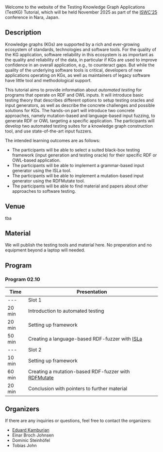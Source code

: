 Welcome to the website of the Testing Knowledge Graph Applications (TestKG) Tutorial, which will be held November 2025 as part of the [ISWC'25](https://iswc2025.semanticweb.org/) conference in Nara, Japan.


## Description
Knowledge graphs (KGs) are supported by a rich and ever-growing ecosystem of standards, technologies and software tools.
For the quality of the KG application, software reliability in this ecosystem is as important as the quality and reliability of the data, in particular if KGs are used to improve confidence in an overall application, e.g., to counteract gaps.
But while the quality of the underlying software tools is critical, developers of new applications operating on KGs, as well as maintainers of legacy software have little tool and methodological support.

This tutorial aims to provide information about _automated testing_ for programs that operate on RDF and OWL inputs. It will introduce basic testing theory that describes different options to setup testing oracles and input generators, as well as describe the concrete challenges and possible solutions for KGs. The hands-on part will introduce two concrete approaches, namely mutation-based and language-based input fuzzing, to generate RDF or OWL targeting a specific application. The participants will develop two automated testing suites for a knowledge graph construction tool, and use state-of-the-art input fuzzers.

The intended learning outcomes are as follows:
* The participants will be able to select a suited black-box testing framework (input generation and testing oracle) for their specific RDF or OWL-based application.
* The participants will be able to implement a grammar-based input generator using the ISLa tool.
* The participants will be able to implement a mutation-based input generator using the RDFMutate tool.
* The participants will be able to find material and papers about other approaches to software testing.

## Venue

tba

## Material

We will publish the testing tools and material here. No preperation and no equipment beyond a laptop will needed.

## Program

### Program 02.10

| Time  | Presentation |
| -------------  | ------------- |
| --- | Slot 1 |
| 20 min | Introduction to automated testing | 
| 20 min | Setting up framework | 
| 50 min | Creating a language-based RDF-fuzzer with [ISLa](https://rindphi.github.io/isla/islaspec/) | 
| --- | Slot 2 |
| 10 min | Setting up framework | 
| 60 min | Creating a mutation-based RDF-fuzzer with [RDFMutate](https://github.com/smolang/RDFMutate) | 
| 20 min | Conclusion with pointers to further material |

## Organizers
If there are any inquiries or questions, feel free to contact the organizers:
 * [Eduard Kamburjan](mailto:eduard.kamburjan@itu.dk)
 * Einar Broch Johnsen 
 * Dominic Steinhöfel
 * Tobias John
